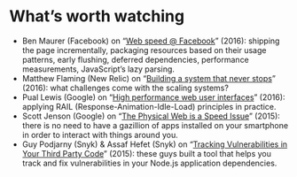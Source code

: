 <!--
tags:
  - worth-watching
  - javascript
  - performance
  - ux
  - security
description: List of favorite talks and performances.
-->

# What’s worth watching

- Ben Maurer (Facebook) on “[Web speed @ Facebook](https://youtu.be/MlNGomWegCE)” (2016): shipping the page incrementally,
  packaging resources based on their usage patterns, early flushing, deferred dependencies, performance measurements,
  JavaScript’s lazy parsing.
- Matthew Flaming (New Relic) on “[Building a system that never stops](https://youtu.be/SH8nNANNQ98)” (2016):
  what challenges come with the scaling systems?
- Pual Lewis (Google) on “[High performance web user interfaces](https://youtu.be/thNyy5eYfbc)” (2016):
  applying RAIL (Response-Animation-Idle-Load) principles in practice.
- Scott Jenson (Google) on “[The Physical Web is a Speed Issue](https://youtu.be/7H_E_ZbFAn0)” (2015):
  there is no need to have a gazillion of apps installed on your smartphone in order to interact with things around you.
- Guy Podjarny (Snyk) & Assaf Hefet (Snyk)
  on “[Tracking Vulnerabilities in Your Third Party Code](https://youtu.be/iXA14OFXxZA)” (2015): these guys built a tool
  that helps you track and fix vulnerabilities in your Node.js application dependencies.
<!--: class="post__content-list" -->